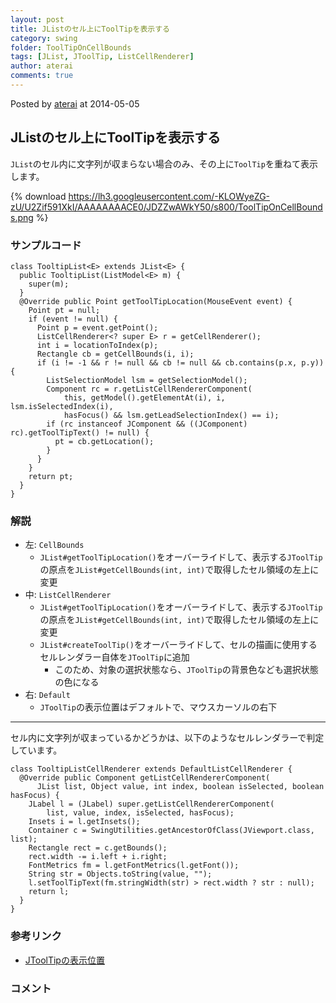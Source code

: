 ```yaml
---
layout: post
title: JListのセル上にToolTipを表示する
category: swing
folder: ToolTipOnCellBounds
tags: [JList, JToolTip, ListCellRenderer]
author: aterai
comments: true
---
```


Posted by [aterai](http://terai.xrea.jp/aterai.html) at 2014-05-05

## JListのセル上にToolTipを表示する
`JList`のセル内に文字列が収まらない場合のみ、その上に`ToolTip`を重ねて表示します。

{% download https://lh3.googleusercontent.com/-KLOWyeZG-zU/U2Zif591XkI/AAAAAAAACE0/JDZZwAWkY50/s800/ToolTipOnCellBounds.png %}

### サンプルコード
<pre class="prettyprint"><code>class TooltipList&lt;E&gt; extends JList&lt;E&gt; {
  public TooltipList(ListModel&lt;E&gt; m) {
    super(m);
  }
  @Override public Point getToolTipLocation(MouseEvent event) {
    Point pt = null;
    if (event != null) {
      Point p = event.getPoint();
      ListCellRenderer&lt;? super E&gt; r = getCellRenderer();
      int i = locationToIndex(p);
      Rectangle cb = getCellBounds(i, i);
      if (i != -1 &amp;&amp; r != null &amp;&amp; cb != null &amp;&amp; cb.contains(p.x, p.y)) {
        ListSelectionModel lsm = getSelectionModel();
        Component rc = r.getListCellRendererComponent(
            this, getModel().getElementAt(i), i, lsm.isSelectedIndex(i),
            hasFocus() &amp;&amp; lsm.getLeadSelectionIndex() == i);
        if (rc instanceof JComponent &amp;&amp; ((JComponent) rc).getToolTipText() != null) {
          pt = cb.getLocation();
        }
      }
    }
    return pt;
  }
}
</code></pre>

### 解説
- 左: `CellBounds`
    - `JList#getToolTipLocation()`をオーバーライドして、表示する`JToolTip`の原点を`JList#getCellBounds(int, int)`で取得したセル領域の左上に変更
- 中: `ListCellRenderer`
    - `JList#getToolTipLocation()`をオーバーライドして、表示する`JToolTip`の原点を`JList#getCellBounds(int, int)`で取得したセル領域の左上に変更
    - `JList#createToolTip()`をオーバーライドして、セルの描画に使用するセルレンダラー自体を`JToolTip`に追加
        - このため、対象の選択状態なら、`JToolTip`の背景色なども選択状態の色になる
- 右: `Default`
    - `JToolTip`の表示位置はデフォルトで、マウスカーソルの右下

<!-- dummy comment line for breaking list -->

- - - -
セル内に文字列が収まっているかどうかは、以下のようなセルレンダラーで判定しています。

<pre class="prettyprint"><code>class TooltipListCellRenderer extends DefaultListCellRenderer {
  @Override public Component getListCellRendererComponent(
      JList list, Object value, int index, boolean isSelected, boolean hasFocus) {
    JLabel l = (JLabel) super.getListCellRendererComponent(
        list, value, index, isSelected, hasFocus);
    Insets i = l.getInsets();
    Container c = SwingUtilities.getAncestorOfClass(JViewport.class, list);
    Rectangle rect = c.getBounds();
    rect.width -= i.left + i.right;
    FontMetrics fm = l.getFontMetrics(l.getFont());
    String str = Objects.toString(value, "");
    l.setToolTipText(fm.stringWidth(str) &gt; rect.width ? str : null);
    return l;
  }
}
</code></pre>

### 参考リンク
- [JToolTipの表示位置](http://terai.xrea.jp/Swing/ToolTipLocation.html)

<!-- dummy comment line for breaking list -->

### コメント
